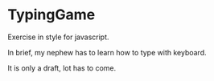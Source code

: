 # TypingGame
Exercise in style for javascript.

In brief, my nephew has to learn how to type with keyboard.

It is only a draft, lot has to come.
